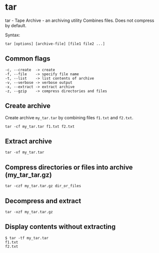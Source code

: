 # tar

tar - Tape Archive - an archiving utility
Combines files. Does not compress by default.

Syntax:
```
tar [options] [archive-file] [file1 file2 ...]
```

## Common flags
```
-c, --create  -> create
-f, --file    -> specify file name
-t, --list    -> list contents of archive
-v, --verbose -> verbose output
-x, --extract -> extract archive
-z, --gzip    -> compress directories and files
```

## Create archive
Create archive `my_tar.tar` by combining files `f1.txt` and `f2.txt`.
```
tar -cf my_tar.tar f1.txt f2.txt
```

## Extract archive
`tar -xf my_tar.tar`

## Compress directories or files into archive (my_tar_tar.gz)
`tar -czf my_tar.tar.gz dir_or_files`

## Decompress and extract
`tar -xzf my_tar.tar.gz`

## Display contents without extracting
```
$ tar -tf my_tar.tar
f1.txt
f2.txt
```
